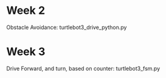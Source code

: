 # Week 2
Obstacle Avoidance: turtlebot3_drive_python.py

# Week 3
Drive Forward, and turn, based on counter: turtlebot3_fsm.py
